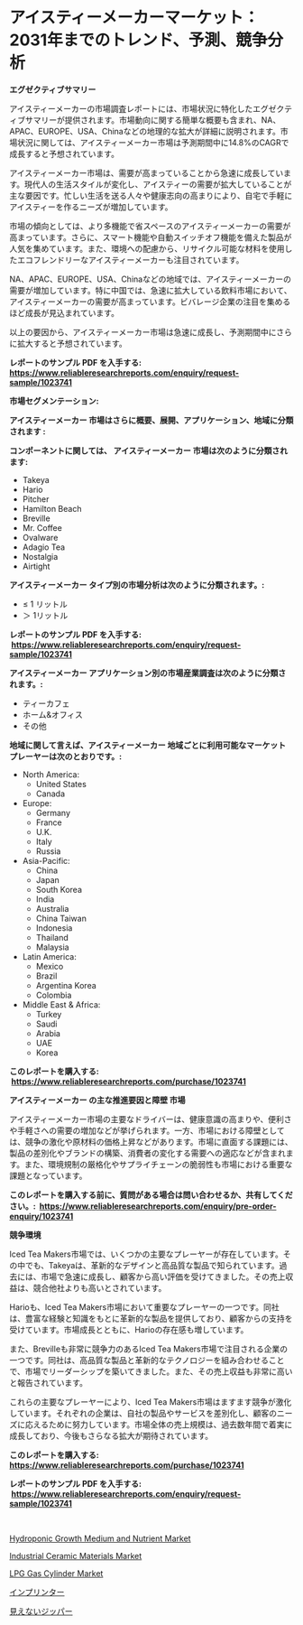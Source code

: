 <p><h1>アイスティーメーカーマーケット：2031年までのトレンド、予測、競争分析</h1></p><p><strong>エグゼクティブサマリー</strong></p>
<p><p>アイスティーメーカーの市場調査レポートには、市場状況に特化したエグゼクティブサマリーが提供されます。市場動向に関する簡単な概要も含まれ、NA、APAC、EUROPE、USA、Chinaなどの地理的な拡大が詳細に説明されます。市場状況に関しては、アイスティーメーカー市場は予測期間中に14.8%のCAGRで成長すると予想されています。</p><p>アイスティーメーカー市場は、需要が高まっていることから急速に成長しています。現代人の生活スタイルが変化し、アイスティーの需要が拡大していることが主な要因です。忙しい生活を送る人々や健康志向の高まりにより、自宅で手軽にアイスティーを作るニーズが増加しています。</p><p>市場の傾向としては、より多機能で省スペースのアイスティーメーカーの需要が高まっています。さらに、スマート機能や自動スイッチオフ機能を備えた製品が人気を集めています。また、環境への配慮から、リサイクル可能な材料を使用したエコフレンドリーなアイスティーメーカーも注目されています。</p><p>NA、APAC、EUROPE、USA、Chinaなどの地域では、アイスティーメーカーの需要が増加しています。特に中国では、急速に拡大している飲料市場において、アイスティーメーカーの需要が高まっています。ビバレージ企業の注目を集めるほど成長が見込まれています。</p><p>以上の要因から、アイスティーメーカー市場は急速に成長し、予測期間中にさらに拡大すると予想されています。</p></p>
<p><strong>レポートのサンプル PDF を入手する: <a href="https://www.reliableresearchreports.com/enquiry/request-sample/1023741">https://www.reliableresearchreports.com/enquiry/request-sample/1023741</a></strong></p>
<p><strong>市場セグメンテーション:</strong></p>
<p><strong> アイスティーメーカー 市場はさらに概要、展開、アプリケーション、地域に分類されます :</strong></p>
<p><strong>コンポーネントに関しては、 アイスティーメーカー 市場は次のように分類されます: &nbsp;</strong></p>
<p><ul><li>Takeya</li><li>Hario</li><li>Pitcher</li><li>Hamilton Beach</li><li>Breville</li><li>Mr. Coffee</li><li>Ovalware</li><li>Adagio Tea</li><li>Nostalgia</li><li>Airtight</li></ul></p>
<p><strong> アイスティーメーカー タイプ別の市場分析は次のように分類されます。:</strong></p>
<p><ul><li>≤ 1 リットル</li><li>＞ 1リットル</li></ul></p>
<p><strong>レポートのサンプル PDF を入手する: &nbsp;<a href="https://www.reliableresearchreports.com/enquiry/request-sample/1023741">https://www.reliableresearchreports.com/enquiry/request-sample/1023741</a></strong></p>
<p><strong> アイスティーメーカー アプリケーション別の市場産業調査は次のように分類されます。:</strong></p>
<p><ul><li>ティーカフェ</li><li>ホーム&オフィス</li><li>その他</li></ul></p>
<p><strong>地域に関して言えば、アイスティーメーカー 地域ごとに利用可能なマーケットプレーヤーは次のとおりです。:</strong></p>
<p><ul>
    <li>
        North America:
        <ul>
            <li>United States</li>
            <li>Canada</li>
        </ul>
    </li>
    <li>
        Europe:
        <ul>
            <li>Germany</li>
            <li>France</li>
            <li>U.K.</li>
            <li>Italy</li>
            <li>Russia</li>
        </ul>
    </li>
    <li>
        Asia-Pacific:
        <ul>
            <li>China</li>
            <li>Japan</li>
            <li>South Korea</li>
            <li>India</li>
            <li>Australia</li>
            <li>China Taiwan</li>
            <li>Indonesia</li>
            <li>Thailand</li>
            <li>Malaysia</li>
        </ul>
    </li>
    <li>
        Latin America:
        <ul>
            <li>Mexico</li>
            <li>Brazil</li>
            <li>Argentina Korea</li>
            <li>Colombia</li>
        </ul>
    </li>
    <li>
        Middle East & Africa:
        <ul>
            <li>Turkey</li>
            <li>Saudi</li>
            <li>Arabia</li>
            <li>UAE</li>
            <li>Korea</li>
        </ul>
    </li>
    </ul></p>
<p><strong>このレポートを購入する: &nbsp;<a href="https://www.reliableresearchreports.com/purchase/1023741">https://www.reliableresearchreports.com/purchase/1023741</a></strong></p>
<p><strong>アイスティーメーカー の主な推進要因と障壁 市場</strong></p>
<p><p>アイスティーメーカー市場の主要なドライバーは、健康意識の高まりや、便利さや手軽さへの需要の増加などが挙げられます。一方、市場における障壁としては、競争の激化や原材料の価格上昇などがあります。市場に直面する課題には、製品の差別化やブランドの構築、消費者の変化する需要への適応などが含まれます。また、環境規制の厳格化やサプライチェーンの脆弱性も市場における重要な課題となっています。</p></p>
<p><strong>このレポートを購入する前に、質問がある場合は問い合わせるか、共有してください。:&nbsp; <a href="https://www.reliableresearchreports.com/enquiry/pre-order-enquiry/1023741">https://www.reliableresearchreports.com/enquiry/pre-order-enquiry/1023741</a></strong></p>
<p><strong>競争環境</strong></p>
<p><p>Iced Tea Makers市場では、いくつかの主要なプレーヤーが存在しています。その中でも、Takeyaは、革新的なデザインと高品質な製品で知られています。過去には、市場で急速に成長し、顧客から高い評価を受けてきました。その売上収益は、競合他社よりも高いとされています。</p><p>Harioも、Iced Tea Makers市場において重要なプレーヤーの一つです。同社は、豊富な経験と知識をもとに革新的な製品を提供しており、顧客からの支持を受けています。市場成長とともに、Harioの存在感も増しています。</p><p>また、Brevilleも非常に競争力のあるIced Tea Makers市場で注目される企業の一つです。同社は、高品質な製品と革新的なテクノロジーを組み合わせることで、市場でリーダーシップを築いてきました。また、その売上収益も非常に高いと報告されています。</p><p>これらの主要なプレーヤーにより、Iced Tea Makers市場はますます競争が激化しています。それぞれの企業は、自社の製品やサービスを差別化し、顧客のニーズに応えるために努力しています。市場全体の売上規模は、過去数年間で着実に成長しており、今後もさらなる拡大が期待されています。</p></p>
<p><strong>このレポートを購入する: &nbsp; <a href="https://www.reliableresearchreports.com/purchase/1023741">https://www.reliableresearchreports.com/purchase/1023741</a></strong></p>
<p><strong>レポートのサンプル PDF を入手する: &nbsp;<a href="https://www.reliableresearchreports.com/enquiry/request-sample/1023741">https://www.reliableresearchreports.com/enquiry/request-sample/1023741</a></strong><strong></strong></p>
<p>&nbsp;</p>
<p><p><a href="https://issuu.com/reportprime-2/docs/hydroponic-growth-medium-and-nutrient-market-size-">Hydroponic Growth Medium and Nutrient Market</a></p><p><a href="https://gentle-editor-9db.notion.site/Industrial-Ceramic-Materials-Market-Growth-Market-Trends-COVID-19-Impact-and-Forecasts-for-period-9f800648639f4305bb3a51554d6007bb">Industrial Ceramic Materials Market</a></p><p><a href="https://view.publitas.com/reportprime-1/lpg-gas-cylinder-market-size-market-share-and-global-market-analysis-report-2024-2031/">LPG Gas Cylinder Market</a></p><p><a href="https://github.com/schmahlson/Market-Research-Report-List-1/blob/main/40339629004.md">インプリンター</a></p><p><a href="https://github.com/mohamedbakry57/Market-Research-Report-List-3/blob/main/83541599005.md">見えないジッパー</a></p></p>